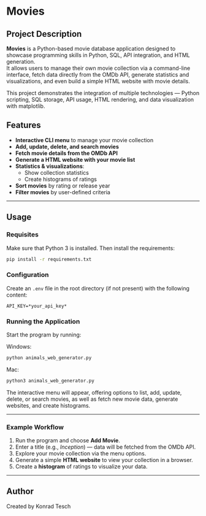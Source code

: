 # Movies

## Project Description

**Movies** is a Python-based movie database application designed to showcase programming skills in Python, SQL, API integration, and HTML generation.  
It allows users to manage their own movie collection via a command-line interface, fetch data directly from the OMDb API, generate statistics and visualizations, and even build a simple HTML website with movie details.

This project demonstrates the integration of multiple technologies — Python scripting, SQL storage, API usage, HTML rendering, and data visualization with matplotlib.

## Features

- **Interactive CLI menu** to manage your movie collection
- **Add, update, delete, and search movies**
- **Fetch movie details from the OMDb API**
- **Generate a HTML website with your movie list**
- **Statistics & visualizations**:
  - Show collection statistics
  - Create histograms of ratings
- **Sort movies** by rating or release year
- **Filter movies** by user-defined criteria

---

## Usage

### Requisites

Make sure that Python 3 is installed. Then install the requirements:

```bash
pip install -r requirements.txt
```

### Configuration

Create an `.env` file in the root directory (if not present) with the following content:

```env
API_KEY=*your_api_key*
```

### Running the Application

Start the program by running:

Windows:
```bash
python animals_web_generator.py
```
Mac:
```bash
python3 animals_web_generator.py
```

The interactive menu will appear, offering options to list, add, update, delete, or search movies, as well as fetch new movie data, generate websites, and create histograms.

---
### Example Workflow

1. Run the program and choose **Add Movie**.  
2. Enter a title (e.g., *Inception*) — data will be fetched from the OMDb API.  
3. Explore your movie collection via the menu options.  
4. Generate a simple **HTML website** to view your collection in a browser.  
5. Create a **histogram** of ratings to visualize your data. 

---

## Author

Created by Konrad Tesch